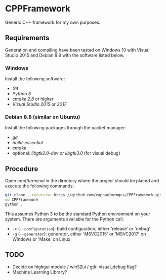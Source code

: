 # CPPFramework
Generic C++ framework for my own purposes.

## Requirements
Generation and compiling have been tested on Windows 10 with Visual Studio 2015 and Debian 8.8 with the software listed below.

### Windows
Install the following software:
- *Git*
- *Python 3*
- *cmake 2.8* or higher
- *Visual Studio 2015* or *2017*

### Debian 8.8 (similar on Ubuntu)
Install the following packages through the packet manager:
- *git*
- *build-essential*
- *cmake*
- optional: *libgtk2.0-dev* or *libgtk3.0* (for visual debug)

## Procedure
Open _cmd_/_terminal_ in the directory where the project should be placed and execute the following commands:
```sh
git clone --recursive https://github.com/raphaelmenges/CPPFramework.git
cd CPPFramework
python .
```
This assumes Python 3 to be the standard Python environment on your system. There are arguments available for the Python call:
* `-c` (`--configuration`): build configuration, either 'release' or 'debug'
* `-g` (`--generator`): generator, either 'MSVC2015' or 'MSVC2017' on Windows or 'Make' on Linux

## TODO
- Decide on highgui module / win32ui / gtk: visual_debug flag?
- Machine Learning Library?
